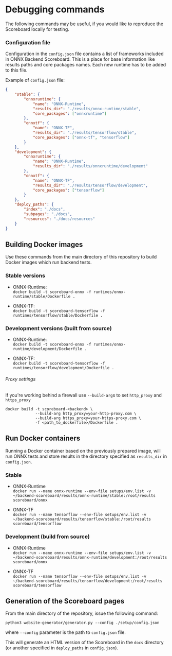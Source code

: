 <!--- SPDX-License-Identifier: Apache-2.0 -->

# Debugging commands

The following commands may be useful, if you would like to reproduce the Scoreboard locally for testing.

### Configuration file

Configuration in the `config.json` file contains a list of frameworks included in ONNX Backend Scoreboard.
This is a place for base information like results paths and core packages names.
Each new runtime has to be added to this file.

Example of `config.json` file:
```json
{
    "stable": {
        "onnxruntime": {
            "name": "ONNX-Runtime",
            "results_dir": "./results/onnx-runtime/stable",
            "core_packages": ["onnxruntime"]
        },
        "onnxtf": {
            "name": "ONNX-TF",
            "results_dir": "./results/tensorflow/stable",
            "core_packages": ["onnx-tf", "tensorflow"]
        }
    },
    "development": {
        "onnxruntime": {
            "name": "ONNX-Runtime",
            "results_dir": "./results/onnxruntime/development"
        },
        "onnxtf": {
            "name": "ONNX-TF",
            "results_dir": "./results/tensorflow/development",
            "core_packages": ["tensorflow"]
        }
    },
    "deploy_paths": {
        "index": "./docs",
        "subpages": "./docs",
        "resources": "./docs/resources"
    }
}
```

## Building Docker images

Use these commands from the main directory of this repository to build Docker images which run backend tests.

### Stable versions

* ONNX-Runtime: <br/>
`docker build -t scoreboard-onnx -f runtimes/onnx-runtime/stable/Dockerfile .`

* ONNX-TF: <br/>
`docker build -t scoreboard-tensorflow -f runtimes/tensorflow/stable/Dockerfile .`

### Development versions (built from source)

* ONNX-Runtime: <br/>
`docker build -t scoreboard-onnx -f runtimes/onnx-runtime/development/Dockerfile .`

* ONNX-TF: <br/>
`docker build -t scoreboard-tensorflow -f runtimes/tensorflow/development/Dockerfile .`


###### Proxy settings

If you're working behind a firewall use `--build-arg`s to set `http_proxy`  and `https_proxy`

```shell
docker build -t scoreboard-<backend> \
             --build-arg http_proxy=your-http-proxy.com \
             --build-arg https_proxy=your-https-proxy.com \
             -f <path_to_dockerfile>/Dockerfile .
```

## Run Docker containers

Running a Docker container based on the previously prepared image, will run ONNX tests and
store results in the directory specified as `results_dir` in `config.json`.

### Stable

* ONNX-Runtime <br/>
`docker run --name onnx-runtime --env-file setups/env.list -v ~/backend-scoreboard/results/onnx-runtime/stable:/root/results scoreboard/onnx`

* ONNX-TF <br/>
`docker run --name tensorflow --env-file setups/env.list -v ~/backend-scoreboard/results/tensorflow/stable:/root/results scoreboard/tensorflow`

### Development (build from source)

* ONNX-Runtime <br/>
`docker run --name onnx-runtime --env-file setups/env.list -v ~/backend-scoreboard/results/onnx-runtime/development:/root/results scoreboard/onnx`

* ONNX-TF <br/>
`docker run --name tensorflow --env-file setups/env.list -v ~/backend-scoreboard/results/tensorflow/development:/root/results scoreboard/tensorflow`


## Generation of the Scoreboard pages

From the main directory of the repository, issue the following command:

`python3 website-generator/generator.py --config ./setup/config.json`

where `--config` parameter is the path to `config.json` file.

This will generate an HTML version of the Scoreboard in the `docs` directory
(or another specified in `deploy_paths` in `config.json`).

